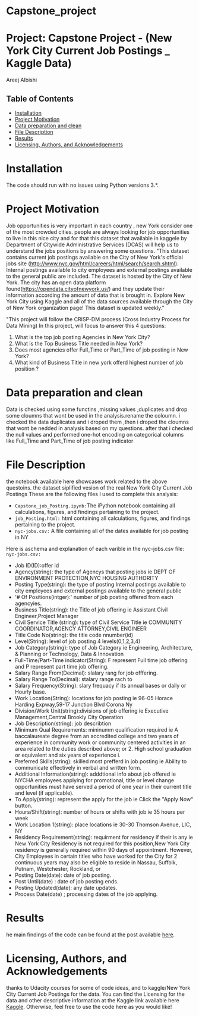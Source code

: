 # Capstone_project

# Project: Capstone Project - (New York City Current Job Postings _ Kaggle Data)
Areej Albishi
## Table of Contents

<ul>
<li><a href="#Installation">Installation</a></li>
<li><a href="#Project Motivation">Project Motivation</a></li>
<li><a href="#Data preparation and clean">Data preparation and clean</a></li>
<li><a href="#File Description">File Description</a></li>
<li><a href="#Results">Results</a></li>
<li><a href="#Licensing, Authors, and Acknowledgements">Licensing, Authors, and Acknowledgements</a></li>
</ul>


<a id='Installation'></a>
# Installation
The code should run with no issues using Python versions 3.*.
<a id='Project Motivation'></a>

# Project Motivation
Job opportunities is very important in each country , new York consider one of the most crowded cities. people are always looking for job opportunities to live in this nice city and for that this dataset that available in kaggele by Department of Citywide Administrative Services (DCAS) will help us to understand the jobs positions by answering some questions. "This dataset contains current job postings available on the City of New York's official jobs site (http://www.nyc.gov/html/careers/html/search/search.shtml). Internal postings available to city employees and external postings available to the general public are included. The dataset is hosted by the City of New York. The city has an open data platform found(https://opendata.cityofnewyork.us/) and they update their information according the amount of data that is brought in. Explore New York City using Kaggle and all of the data sources available through the City of New York organization page! This dataset is updated weekly."

"This project will follow the CRISP-DM process (Cross Industry Process for Data Mining)
In this project, will focus to answer this 4 questions:
1.  What is the top job posting Agencies in New York City? 
2.  What is the Top Business Title needed in New York?
3.  Does most agencies offer Full_Time or Part_Time of job posting in New York?
4.  What kind of Business Title in new york offerd highest number of job position ?

<a id='Data preparation and clean'></a>
# Data preparation and clean
Data is checked using some functins ,missing values ,duplicates and drop some cloumns that wont be used in the analysis.rename the coloumn. i checked the data duplicates and i droped them ,then i droped the cloumns that wont be nedded in analysis based on my questions. after that i checked the null values and  performed one-hot encoding on categorical columns like Full_Time and Part_Time of job posting indicator
  

<a id='File Description'></a>
# File Description
the notebook available here showcases work related to the above questoins.
the dataset siplified vesion of the real New York City Current Job Postings
These are the following files I used to complete this analysis:
- `Capstone_job_Posting.ipynb:`The iPython notebook containing all calculations, figures, and findings pertaining to the project.
- `job_Posting.html:` html containing all calculations, figures, and findings pertaining to the project.
- `nyc-jobs.csv:` A file containing all of the dates available for job posting in NY

Here is aschema and explanation of each varible in the nyc-jobs.csv file:
 `nyc-jobs.csv:`
- Job ID(ID):offer id
- Agency(string): the type of Agencys that posting jobs ie DEPT OF ENVIRONMENT PROTECTION,NYC HOUSING AUTHORITY
- Posting Type(string): the type of posting  Internal postings available to city employees and external postings available to the general public 
- '# Of Positions(intger):' number of job posting offered from each agencyies.
- Business Title(string): the Title of job offering ie Assistant Civil Engineer,Project Manager
- Civil Service Title (string): type of Civil Service Title ie COMMUNITY COORDINATOR,AGENCY ATTORNEY,CIVIL ENGINEER
- Title Code No(string): the title code nnumber(id) 
- Level(String): level of job posting 4 levels(0,1,2,3,4)
- Job Category(string): type of Job Category ie Engineering, Architecture, & Planning or Technology, Data & Innovation
- Full-Time/Part-Time indicator(String): F represent Full time job offering and P represent part time job offering.
- Salary Range From(Decimal): slalary rang for job offfering.
- Salary Range To(Decimal): stalary range rach to 
- Salary Frequency(String): slary frequacy if its annual bases or daily or Hourly base.
- Work Location(String): locations for job posting ie 96-05 Horace Harding Expway,59-17 Junction Blvd Corona Ny
- Division/Work Unit(string):divisions of job offering ie Executive Management,Central Brookly City Operation
- Job Description(string): job describtion
- Minimum Qual Requirements: mininumm qualification required ie  A baccalaureate degree from an accredited college and two years of experience in community work or community centered activities in an area related to the duties described above; or 2. High school graduation or equivalent and six years of experience i.
- Preferred Skills(string): skilled most prefferd in job posting ie Ability to communicate effectively in verbal and written form.
- Additional Information(string): adddtional info about job offered ie NYCHA employees applying for promotional, title or level change opportunities must have served a period of one year in their current title and level (if applicable).
- To Apply(string): represent the apply for the job ie Click the "Apply Now" button.
- Hours/Shift(string): number of hours or shifts with job ie 35 hours per week
- Work Location 1(string): place locations ie 30-30 Thomson Avenue, LIC, NY
- Residency Requirement(string): requirment for residency if their is any  ie New York City Residency is not required for this position,New York City residency is generally required within 90 days of appointment. However, City Employees in certain titles who have worked for the City for 2 continuous years may also be eligible to reside in Nassau, Suffolk, Putnam, Westchester, Rockland, or
- Posting Date(date): date of job posting.
- Post Until(date) : date of job posting ends.
- Posting Updated(date): any date updates.
- Process Date(date) ; processing dates of the job applying.







<a id='Results'></a>
# Results
he main findings of the code can be found at the post available [here](https://medium.com/@joshua.chyeung/send-out-a-starbucks-offer-that-you-cannot-resist-2d4d7d18b417).



<a id='Licensing, Authors, and Acknowledgements'></a>

# Licensing, Authors, and Acknowledgements

thanks to Udacity courses for some of code ideas, and to kaggle/New York City Current Job Postings for the data. You can find the Licensing for the data and other descriptive information at the Kaggle link available here <a href="https://www.kaggle.com/new-york-city/new-york-city-current-job-postings">Kaggle</a>. Otherwise, feel free to use the code here as you would like!

